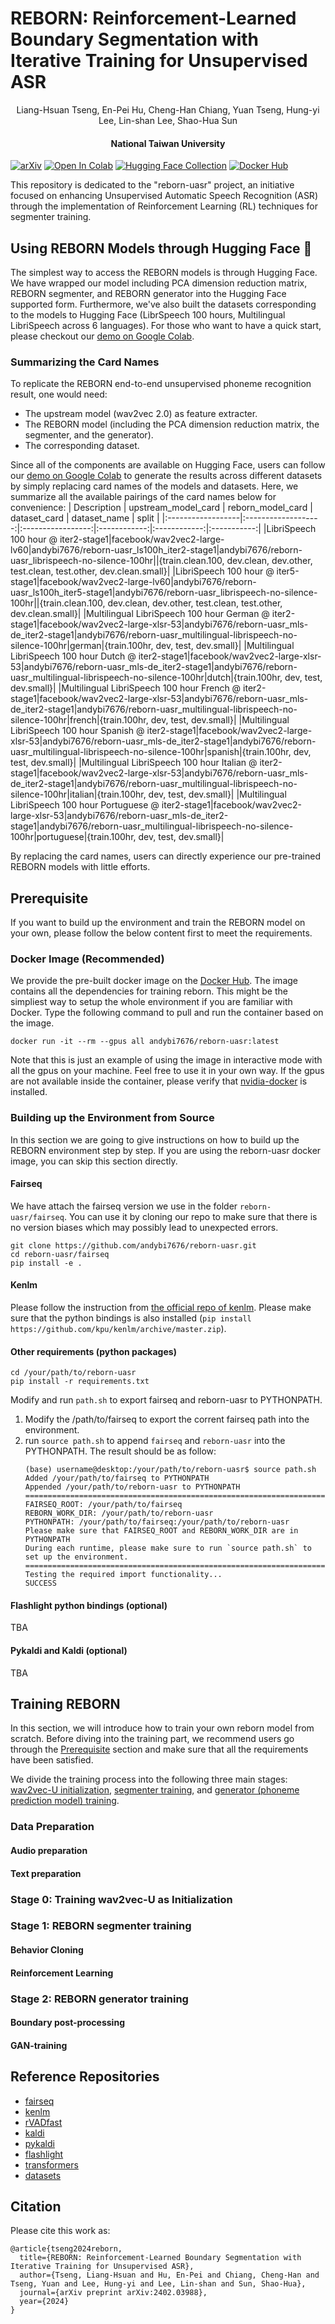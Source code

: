 # REBORN: Reinforcement-Learned Boundary Segmentation with Iterative Training for Unsupervised ASR 

<div align="center">Liang-Hsuan Tseng, En-Pei Hu, Cheng-Han Chiang, Yuan Tseng, Hung-yi Lee, Lin-shan Lee, Shao-Hua Sun</div>

#### <div align="center">National Taiwan University</div>

[![arXiv](https://img.shields.io/badge/arXiv-Paper-color.svg)](https://arxiv.org/abs/2402.03988) [![Open In Colab](https://colab.research.google.com/assets/colab-badge.svg)](https://colab.research.google.com/github/andybi7676/reborn-uasr/blob/main/hf/reborn_demo_colab.ipynb) [![Hugging Face Collection](https://img.shields.io/badge/%F0%9F%A4%97%20Hugging%20Face-Collections-orange)](https://huggingface.co/collections/andybi7676/reborn-uasr-65f05882cb1dd339b33c3742) [![Docker Hub](https://img.shields.io/badge/Docker%20Hub-Image-3385ff.svg)](https://hub.docker.com/r/andybi7676/reborn-uasr)

This repository is dedicated to the "reborn-uasr" project, an initiative focused on enhancing Unsupervised Automatic Speech Recognition (ASR) through the implementation of Reinforcement Learning (RL) techniques for segmenter training.

## Using REBORN Models through Hugging Face 🤗

The simplest way to access the REBORN models is through Hugging Face. We have wrapped our model including PCA dimension reduction matrix, REBORN segmenter, and REBORN generator into the Hugging Face supported form. Furthermore, we've also built the datasets corresponding to the models to Hugging Face (LibrSpeech 100 hours, Multilingual LibriSpeech across 6 languages). For those who want to have a quick start, please checkout our [demo on Google Colab](https://colab.research.google.com/github/andybi7676/reborn-uasr/blob/main/hf/reborn_demo_colab.ipynb). 

### Summarizing the Card Names

To replicate the REBORN end-to-end unsupervised phoneme recognition result, one would need:
* The upstream model (wav2vec 2.0) as feature extracter.
* The REBORN model (including the PCA dimension reduction matrix, the segmenter, and the generator).
* The corresponding dataset.

Since all of the components are available on Hugging Face, users can follow our [demo on Google Colab](https://colab.research.google.com/github/andybi7676/reborn-uasr/blob/main/hf/reborn_demo_colab.ipynb) to generate the results across different datasets by simply replacing card names of the models and datasets. Here, we summarize all the available pairings of the card names below for convenience:
| Description       | upstream_model_card | reborn_model_card | dataset_card | dataset_name |    split    |
|:------------------|:-------------------:|:-----------------:|:------------:|:------------:|:-----------:|
|LibriSpeech 100 hour @ iter2-stage1|facebook/wav2vec2-large-lv60|andybi7676/reborn-uasr_ls100h_iter2-stage1|andybi7676/reborn-uasr_librispeech-no-silence-100hr||{train.clean.100, dev.clean, dev.other, test.clean, test.other, dev.clean.small}|
|LibriSpeech 100 hour @ iter5-stage1|facebook/wav2vec2-large-lv60|andybi7676/reborn-uasr_ls100h_iter5-stage1|andybi7676/reborn-uasr_librispeech-no-silence-100hr||{train.clean.100, dev.clean, dev.other, test.clean, test.other, dev.clean.small}|
|Multilingual LibriSpeech 100 hour German @ iter2-stage1|facebook/wav2vec2-large-xlsr-53|andybi7676/reborn-uasr_mls-de_iter2-stage1|andybi7676/reborn-uasr_multilingual-librispeech-no-silence-100hr|german|{train.100hr, dev, test, dev.small}|
|Multilingual LibriSpeech 100 hour Dutch @ iter2-stage1|facebook/wav2vec2-large-xlsr-53|andybi7676/reborn-uasr_mls-de_iter2-stage1|andybi7676/reborn-uasr_multilingual-librispeech-no-silence-100hr|dutch|{train.100hr, dev, test, dev.small}|
|Multilingual LibriSpeech 100 hour French @ iter2-stage1|facebook/wav2vec2-large-xlsr-53|andybi7676/reborn-uasr_mls-de_iter2-stage1|andybi7676/reborn-uasr_multilingual-librispeech-no-silence-100hr|french|{train.100hr, dev, test, dev.small}|
|Multilingual LibriSpeech 100 hour Spanish @ iter2-stage1|facebook/wav2vec2-large-xlsr-53|andybi7676/reborn-uasr_mls-de_iter2-stage1|andybi7676/reborn-uasr_multilingual-librispeech-no-silence-100hr|spanish|{train.100hr, dev, test, dev.small}|
|Multilingual LibriSpeech 100 hour Italian @ iter2-stage1|facebook/wav2vec2-large-xlsr-53|andybi7676/reborn-uasr_mls-de_iter2-stage1|andybi7676/reborn-uasr_multilingual-librispeech-no-silence-100hr|italian|{train.100hr, dev, test, dev.small}|
|Multilingual LibriSpeech 100 hour Portuguese @ iter2-stage1|facebook/wav2vec2-large-xlsr-53|andybi7676/reborn-uasr_mls-de_iter2-stage1|andybi7676/reborn-uasr_multilingual-librispeech-no-silence-100hr|portuguese|{train.100hr, dev, test, dev.small}|

By replacing the card names, users can directly experience our pre-trained REBORN models with little efforts. 

## Prerequisite
If you want to build up the environment and train the REBORN model on your own, please follow the below content first to meet the requirements. 

### Docker Image (Recommended)
We provide the pre-built docker image on the [Docker Hub](https://hub.docker.com/r/andybi7676/reborn-uasr). The image contains all the dependencies for training reborn. This might be the simpliest way to setup the whole environment if you are familiar with Docker. Type the following command to pull and run the container based on the image.

```
docker run -it --rm --gpus all andybi7676/reborn-uasr:latest
```

Note that this is just an example of using the image in interactive mode with all the gpus on your machine. Feel free to use it in your own way. If the gpus are not available inside the container, please verify that [nvidia-docker](https://docs.docker.com/config/containers/resource_constraints/#access-an-nvidia-gpu) is installed.

### Building up the Environment from Source
In this section we are going to give instructions on how to build up the REBORN environment step by step. If you are using the reborn-uasr docker image, you can skip this section directly. 
#### Fairseq
We have attach the fairseq version we use in the folder `reborn-uasr/fairseq`. You can use it by cloning our repo to make sure that there is no version biases which may possibly lead to unexpected errors. 
```shell
git clone https://github.com/andybi7676/reborn-uasr.git
cd reborn-uasr/fairseq
pip install -e .
```
#### Kenlm
Please follow the instruction from [the official repo of kenlm](https://github.com/kpu/kenlm). Please make sure that the python bindings is also installed (`pip install https://github.com/kpu/kenlm/archive/master.zip`).

#### Other requirements (python packages)
```shell
cd /your/path/to/reborn-uasr
pip install -r requirements.txt
```
Modify and run `path.sh` to export fairseq and reborn-uasr to PYTHONPATH. 
1. Modify the /path/to/fairseq to export the corrent fairseq path into the environment. 
2. run `source path.sh` to append `fairseq` and `reborn-uasr` into the PYTHONPATH. The result should be as follow:
   ```
   (base) username@desktop:/your/path/to/reborn-uasr$ source path.sh 
   Added /your/path/to/fairseq to PYTHONPATH
   Appended /your/path/to/reborn-uasr to PYTHONPATH
   =======================================================================================
   FAIRSEQ_ROOT: /your/path/to/fairseq
   REBORN_WORK_DIR: /your/path/to/reborn-uasr
   PYTHONPATH: /your/path/to/fairseq:/your/path/to/reborn-uasr
   Please make sure that FAIRSEQ_ROOT and REBORN_WORK_DIR are in PYTHONPATH
   During each runtime, please make sure to run `source path.sh` to set up the environment.
   =======================================================================================
   Testing the required import functionality...
   SUCCESS
   ```

#### Flashlight python bindings (optional)
TBA
#### Pykaldi and Kaldi (optional)
TBA

## Training REBORN

In this section, we will introduce how to train your own reborn model from scratch. Before diving into the training part, we recommend users go through the [Prerequisite](#prerequisite) section and make sure that all the requirements have been satisfied. 

We divide the training process into the following three main stages: [wav2vec-U initialization](#stage-0-training-wav2vec-u-as-initialization), [segmenter training](#stage-1-reborn-segmenter-training), and [generator (phoneme prediction model) training](#stage-2-reborn-generator-training). 

### Data Preparation
#### Audio preparation
#### Text preparation
### Stage 0: Training wav2vec-U as Initialization

### Stage 1: REBORN segmenter training
#### Behavior Cloning
#### Reinforcement Learning

### Stage 2: REBORN generator training
#### Boundary post-processing
#### GAN-training

## Reference Repositories
* [fairseq](https://github.com/facebookresearch/fairseq)
* [kenlm](https://github.com/kpu/kenlm)
* [rVADfast](https://github.com/zhenghuatan/rVADfast)
* [kaldi](https://github.com/kaldi-asr/kaldi)
* [pykaldi](https://github.com/pykaldi/pykaldi)
* [flashlight](https://github.com/flashlight/flashlight)
* [transformers](https://github.com/huggingface/transformers)
* [datasets](https://github.com/huggingface/datasets)

## Citation
Please cite this work as:
```
@article{tseng2024reborn,
  title={REBORN: Reinforcement-Learned Boundary Segmentation with Iterative Training for Unsupervised ASR},
  author={Tseng, Liang-Hsuan and Hu, En-Pei and Chiang, Cheng-Han and Tseng, Yuan and Lee, Hung-yi and Lee, Lin-shan and Sun, Shao-Hua},
  journal={arXiv preprint arXiv:2402.03988},
  year={2024}
}
```

<!-- ## Setup and Use of Wav2Vec-U Models
### Installation and Configuration
1. **Install Fairseq**: Initially, use your current version of fairseq. If incompatibility issues arise, switch to the version specified in this repository.
2. **Environment Configuration**: Create an `env.yaml` file in the `$WORK_DIR/uasr-rl` directory. This file, which is ignored by git, can store custom variables for development purposes.
3. **Workspace Directory Configuration**: In your `$WORK_DIR/uasr-rl/env.yaml`, set the `WORK_DIR` variable as follows:
   ```
   WORK_DIR: /home/username/uasr-rl
   ```
4. **Model Loading Test**: Verify the model setup by running `load_w2vu_example.py`.
   ```
   cd $WORK_DIR/uasr-rl/rl/utils
   python load_w2vu_example.py
   ```

### Alternative UASR Model Loading Method
For a streamlined approach to loading the UASR model without Fairseq, use the script in `rl/transformer_behavior_cloning/load_w2vu_no_fairseq_example.py`.

## Dataset Setup
* **LibriSpeech ASR Corpus**: Available at [OpenSLR](https://www.openslr.org/12).
* **Data Preprocessing**: Follow the [wav2vec-U](https://github.com/facebookresearch/fairseq/blob/main/examples/wav2vec/unsupervised/README.md) guide for PCA preprocessed data.

## Reinforcement Learning Training
Detailed instructions for RL training of the CNN segmenter are provided in the [rl/cnn_segmenter/](rl/cnn_segmenter/) folder.

## Phoneme Segmentation F1 Evaluation
For an in-depth understanding of our phoneme segmentation F1 score evaluation methodology, please refer to the script located at [phoneseg_eval.py](s2p/scripts/phoneseg_eval.py). -->
